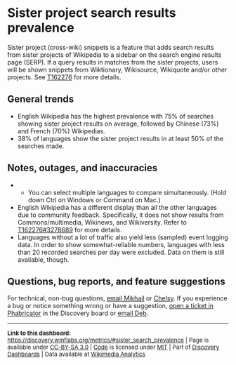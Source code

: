 Sister project search results prevalence
=======
Sister project (cross-wiki) snippets is a feature that adds search results from sister projects of Wikipedia to a sidebar on the search engine results page (SERP). If a query results in matches from the sister projects, users will be shown snippets from Wiktionary, Wikisource, Wikiquote and/or other projects. See [T162276](https://phabricator.wikimedia.org/T162276) for more details.

General trends
-----
* English Wikipedia has the highest prevalence with 75% of searches showing sister project results on average, followed by Chinese (73%) and French (70%) Wikipedias.
* 38% of languages show the sister project results in at least 50% of the searches made.

Notes, outages, and inaccuracies
-----
* * You can select multiple languages to compare simultaneously. (Hold down Ctrl on Windows or Command on Mac.)
* English Wikipedia has a different display than all the other languages due to community feedback. Specifically, it does not show results from Commons/multimedia, Wikinews, and Wikiversity. Refer to [T162276#3278689](https://phabricator.wikimedia.org/T162276#3278689) for more details.
* Languages without a lot of traffic also yield less (sampled) event logging data. In order to show somewhat-reliable numbers, languages with less than 20 recorded searches per day were excluded. Data on them is still available, though.

Questions, bug reports, and feature suggestions
------
For technical, non-bug questions, [email Mikhail](mailto:mpopov@wikimedia.org?subject=Dashboard%20Question) or [Chelsy](mailto:cxie@wikimedia.org?subject=Dashboard%20Question). If you experience a bug or notice something wrong or have a suggestion, [open a ticket in Phabricator](https://phabricator.wikimedia.org/maniphest/task/create/?projects=Discovery) in the Discovery board or [email Deb](mailto:deb@wikimedia.org?subject=Dashboard%20Question).

<hr style="border-color: gray;">
<p style="font-size: small;">
  <strong>Link to this dashboard:</strong> <a href="https://discovery.wmflabs.org/metrics/#sister_search_prevalence">https://discovery.wmflabs.org/metrics/#sister_search_prevalence</a>
  | Page is available under <a href="https://creativecommons.org/licenses/by-sa/3.0/" title="Creative Commons Attribution-ShareAlike License">CC-BY-SA 3.0</a>
  | <a href="https://phabricator.wikimedia.org/diffusion/WDRN/" title="Search Metrics Dashboard source code repository">Code</a> is licensed under <a href="https://phabricator.wikimedia.org/diffusion/WDRN/browse/master/LICENSE.md" title="MIT License">MIT</a>
  | Part of <a href="https://discovery.wmflabs.org/">Discovery Dashboards</a>
  | Data available at <a href="https://analytics.wikimedia.org/datasets/discovery/" title="Specifically: metrics/search/sister_search_traffic.tsv">Wikimedia Analytics</a>
</p>
